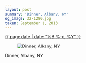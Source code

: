 ```yaml
---
layout: post
summary: 'Dinner, Albany, NY'
og_image: 32-1280.jpg
taken: September 1, 2013
---
```


<div class="post">
 <time>
  <a href="/32">
   {{ page.date | date: "%B %-d, %Y" }}
  </a>
 </time>
 <a href="/32">
  <figure data-taken="9/1/2013">
   <img alt="Dinner, Albany, NY" sizes="(min-width: 700px) 50vw, calc(100vw - 2rem)" src="{{ site.assets_url }}/32-640.jpg" srcset="{{ site.assets_url }}/32-1280.jpg 1280w, {{ site.assets_url }}/32-960.jpg 960w, {{ site.assets_url }}/32-640.jpg 640w, {{ site.assets_url }}/32-320.jpg 320w"/>
  </figure>
 </a>
 <span>
  Dinner, Albany, NY
 </span>
</div>
